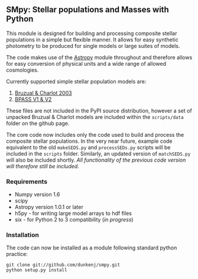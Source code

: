 ## SMpy: Stellar populations and Masses with Python

This module is designed for building and processing composite stellar populations in a simple but flexible manner. It allows for easy synthetic photometry to be produced for single models or large suites of models.

The code makes use of the [Astropy](https://astropy.readthedocs.org) module throughout and therefore allows for easy conversion of physical units and a wide range of allowed cosmologies.

Currently supported simple stellar population models are:

1. [Bruzual & Charlot 2003](http://www.bruzual.org/bc03/Updated_version_2012/)
2. [BPASS V1 & V2](http://bpass.auckland.ac.nz/)

These files are not included in the PyPI source distribution, however a set of unpacked Bruzual & Charlot models are included within the `scripts/data` folder on the github page.

The core code now includes only the code used to build and process the composite stellar populations. In the very near future, example code equivalent to the old `makeSEDS.py` and `processSEDs.py` scripts will be included in the `scripts` folder. Similarly, an updated version of `matchSEDS.py` will also be included shortly. _All functionality of the previous code version will therefore still be included_.


### Requirements

* Numpy version 1.6
* scipy
* Astropy version 1.0.1 or later
* h5py - for writing large model arrays to hdf files
* six - for Python 2 to 3 compatibility (_in progress_)

### Installation 
The code can now be installed as a module following standard python practice:

    git clone git://github.com/dunkenj/smpy.git
    python setup.py install    

